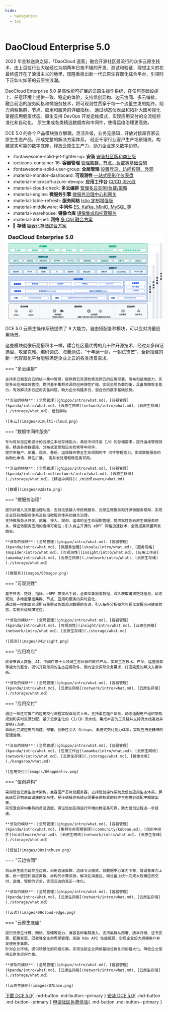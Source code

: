 ```yaml
---
hide:
  - navigation
  - toc
---
```


# DaoCloud Enterprise 5.0

2022 年金秋送爽之际，「DaoCloud 道客」融合开源社区最流行的众多云原生技术，由上百位行业大咖经过为期两年日夜不辍的开发、测试和验证，理想主义的花最终盛开在了浪漫主义的地里，现隆重推出新一代云原生容器化综合平台，引领时下正如火如荼的云原生浪潮。

DaoCloud Enterprise 5.0 是高性能可扩展的云原生操作系统，在任何基础设施上、任意环境上提供一致、稳定的体验，支持信创异构、边云协同、多云编排，
融合前沿的服务网格和微服务技术，将可观测性贯穿于每一个流量生发的始终，助力洞察集群、节点、应用和服务的详细指标，
通过动态仪表盘和拓扑大图可视化掌握应用健康状态。原生支持 DevOps 开发运维模式，实现应用交付的全流程标准化和自动化，
原生集成各类精选数据库和中间件，使得运维治理更高效。

DCE 5.0 的各个产品模块独立解耦，灵活升级，业务无感知，开放对接超百家云原生生态产品，形成完整的解决方案体系，
经近千家行业客户生产场景锤炼，构建坚实可靠的数字底座，释放云原生生产力，助力企业定义数字边界。

<div class="grid cards" markdown>

- :fontawesome-solid-jet-fighter-up: **安装** [安装社区版和商业版](install/intro.md)
- :octicons-container-16: **容器管理** [管理集群、节点、负载等基础设施](kpanda/intro/what.md)
- :fontawesome-solid-user-group: **全局管理** [设置登录、访问权限、外观](ghippo/intro/what.md)
- :material-monitor-dashboard: **可观测性** [一站式图形化仪表盘](insight/intro/what.md)
- :material-microsoft-azure-devops: **应用工作台** [CI/CD 流水线](amamba/intro/what.md)
- :material-cloud-check: **多云编排** [管理多云实例/负载/策略](kairship/intro/what.md)
- :material-engine: **微服务引擎** [微服务治理中心和网关](skoala/intro/what.md)
- :material-table-refresh: **服务网格** [Istio 定制增强版](mspider/intro/what.md)
- :material-middleware: **中间件** [ES, Kafka, MinIO, MySQL 等](middleware/what.md)
- :material-warehouse: **镜像仓库** [镜像集成和托管服务](kangaroo/what.md)
- :material-dot-net: **网络** [多 CNI 融合方案](network/intro/what.md)
- :floppy_disk: **存储** [容器化存储综合方案](storage/what.md)

</div>

![模块图](images/dce-modules04.png)

DCE 5.0 云原生操作系统提供了 9 大能力，自由搭配各种模块，可以应对海量应用场景。

这些模块就像乐高搭积木一样，糅合社区最优秀的几十种开源技术，经过众多辩证选型、攻坚克难、编码调试、海量测试，“十年磨一剑，一朝试锋芒”，全新搭建的新一代容器化平台能够满足企业上云的各类场景需求。

=== "多云编排"

    支持多云和混合云的统一集中管理，提供跨云资源检索及跨云的应用部署、发布和运维能力，实现多云应用高效管控，提供基于集群资源的应用弹性扩缩，实现全局负载均衡，具备故障恢复能力，有效解决多云应用灾备问题，助力企业构建多云、混合云的数字基础设施。

    **涉及的模块**：[全局管理](ghippo/intro/what.md)、[容器管理](kpanda/intro/what.md)、[云原生网络](network/intro/what.md)、[云原生存储](./storage/what.md)、信创异构

    ![多云](images/01multi-cloud.png)

=== "数据中间件服务"

    专为有状态应用设计的云原生本地存储能力，满足中间件高 I/O 的存储需求，提升运维管理效率。精选各类数据库、分布式消息和日志检索等中间件，
    提供多租户、部署、观测、备份、运维操作等全生命周期的中 间件管理能力，实现数据服务的自助化申请、弹性扩展、 高并发处理和稳定高可用。

    **涉及的模块**：[全局管理](ghippo/intro/what.md)、[容器管理](kpanda/intro/what.md)(network/intro/what.md)、[云原生存储](./storage/what.md)、[精选中间件](./middleware/what.md)

    ![数据](images/02data.png)

=== "微服务治理"

    提供非侵入式流量治理功能，支持无感接入传统微服务、云原生微服务和开源微服务框架，实现企业现有微服务体系及新旧微服务体系的融合治理，
    支持微服务从开发、部署、接入、观测、运维的全生命周期管理，提供高性能云原生微服务网关，保证微服务应用的连续可用性；引入自主开源的 eBPF 网格加速技术，全面提高流量转发效率。

    **涉及的模块**：[全局管理](ghippo/intro/what.md)、[容器管理](kpanda/intro/what.md)、[微服务治理](skoala/intro/what.md)、[服务网格](mspider/intro/what.md)、[可观测性](insight/intro/what.md)、[应用工作台](amamba/intro/what.md)、[云原生网络](./network/intro/what)、[云原生存储](./storage/what.md)

    ![微服务](images/03msgov.png)

=== "可观测性"

    基于日志、链路、指标、eBPF 等技术手段，全面采集服务数据，深入获取请求链路信息，动态观测、多维度掌控集群、节点、应用和服务的实时变化，
    通过统一控制面实现所有集群及负载观测数据的查询，引入拓扑分析技术可视化掌握应用健康状态，实现秒级故障定位。

    **涉及的模块**：[全局管理](ghippo/intro/what.md)、[容器管理](kpanda/intro/what.md)、[可观测性](insight/intro/what.md)、[云原生网络](network/intro/what.md)、[云原生存储](./storage/what.md)

    ![观测](images/04insight.png)

=== "应用商店"

    收录来自大数据、AI、中间件等十大领域生态伙伴的软件产品，实现生态技术、产品、运营服务等能力的整合，提供开箱即用的生态应用软件，面向企业实际业务需求，打造完整的解决方案体系。

    **涉及的模块**：[全局管理](ghippo/intro/what.md)、[容器管理](kpanda/intro/what.md)、[云原生网络](network/intro/what.md)、[云原生存储](./storage/what.md)

=== "应用交付"

    通过一致性可推广的应用交付流程实现自助式上云，支持柔性租户体系，动态适配用户组织架构规划和实时资源分配，基于云原生化的 CI/CD 流水线，集成丰富的工具链并支持流水线高效并发执行流转，
    自动化完成应用的构建、部署，创新性引入 Gitops、渐进式交付能力体系，实现应用更精细的管理运维。

    **涉及的模块**：[全局管理](ghippo/intro/what.md)、[容器管理](kpanda/intro/what.md)、[应用工作台](amamba/intro/what.md)、[云原生网络](network/intro/what.md)、[云原生存储](./storage/what.md)、[镜像仓库](./kangaroo/what.md)

    ![应用交付](images/06appdeliv.png)

=== "信创异构"

    采用信创云原生技术架构，兼容国产芯片及服务器，支持信创操作系统及信创应用生态体系，屏蔽底层异构基础设施的复杂性，把传统操作系统从需要长期积累的软件生态兼容适配中解放出来，
    实现混合异构集群的灵活调度，保证信创应用运行环境的稳定高可靠，助力信创进程进一步提速。

    **涉及的模块**：[全局管理](ghippo/intro/what.md)、[容器管理](kpanda/intro/what.md)、[集群生命周期管理](community/kubean.md)、[信创中间件](middleware/what.md)、[云原生网络](network/intro/what.md)、[云原生存储](./storage/what.md)

    ![信创](images/08xinchuan.png)

=== "云边协同"

    将云原生能力延伸至边缘，采用边缘集群、边缘节点模式，将数据中心算力下移，端设备算力上移，统一管控和调度离散、异构的计算资源，解决在海量边、端设备上统一完成大规模应用交付、运维、管控的诉求，实现云边的真正一体化。

    **涉及的模块**：[全局管理](ghippo/intro/what.md)、[容器管理](kpanda/intro/what.md)、[云原生网络](network/intro/what.md)、[云原生存储](./storage/what.md)

    ![云边](images/09cloud-edge.png)

=== "云原生底座"

    提供云原生计算、网络、存储等能力，兼容各种集群接入，支持集群从部署、版本升级、证书变更、配置变更、回收等全生命周期管理，突破 K8s API 性能瓶颈，实现企业超大规模用户并发使用多集群。
    针对企业环境，提供场景化的网络方案，实现当前企业网络基础设施复用的最大化，降低企业使用云原生应用门槛。

    **涉及的模块**：[全局管理](ghippo/intro/what.md)、[容器管理](kpanda/intro/what.md)、[云原生网络](network/intro/what.md)、[云原生存储](./storage/what.md)

    ![云原生底座](images/07base.png)

[下载 DCE 5.0](./download/dce5.md){ .md-button .md-button--primary }
[安装 DCE 5.0](./install/intro.md){ .md-button .md-button--primary }
[申请社区免费体验](./dce/license0.md){ .md-button .md-button--primary }
